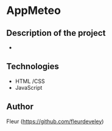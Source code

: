 # AppMeteo

## Description of the project
  * 

## Technologies
  * HTML /CSS
  * JavaScript

## Author 
Fleur (https://github.com/fleurdeveley)
